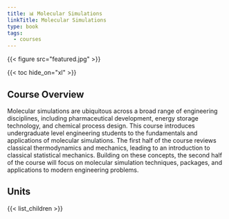 ```yaml
---
title: 📊 Molecular Simulations
linkTitle: Molecular Simulations
type: book
tags:
  - courses
---
```


{{< figure src="featured.jpg" >}}

{{< toc hide_on="xl" >}}

## Course Overview

Molecular simulations are ubiquitous across a broad range of engineering disciplines, including pharmaceutical development, energy storage technology, and chemical process design. This course introduces undergraduate level engineering students to the fundamentals and applications of molecular simulations. The first half of the course reviews classical thermodynamics and mechanics, leading to an introduction to classical statistical mechanics. Building on these concepts, the second half of the course will focus on molecular simulation techniques, packages, and applications to modern engineering problems.

## Units

{{< list_children >}}

